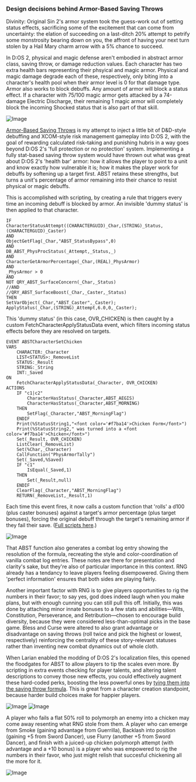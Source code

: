 ### Design decisions behind Armor-Based Saving Throws

Divinity: Original Sin 2's armor system took the guess-work out of setting status effects, sacrificing some of the excitement that can come from uncertainty: the elation of succeeding on a last-ditch 20% attempt to petrify some monstrosity bearing down on you, the affront of having your next turn stolen by a Hail Mary charm arrow with a 5% chance to succeed.

In D:OS 2, physical and magic defense aren't embodied in abstract armor class, saving throw, or damage reduction values. Each character has two extra health bars representing their phsyical and magic armor. Physical and magic damage degrade each of these, respectively, only biting into a character's health pool when their armor level is 0 for that damage type. Armor also works to block debuffs. Any amount of armor will block a status effect. If a character with 75/100 magic armor gets attacked by a 74-damage Electric Discharge, their remaining 1 magic armor will completely block the incoming Shocked status that is also part of that skill.

![Image](https://i.imgur.com/9YKeMwi.jpg)

[Armor-Based Saving Throws](https://steamcommunity.com/sharedfiles/filedetails/?id=1505329732) is my attempt to inject a little bit of D&D-style debuffing and XCOM-style risk management gameplay into D:OS 2, with the goal of rewarding calculated risk-taking and punishing hubris in a way goes beyond D:OS 2's 'full protection or no protection' system. Implementing a fully stat-based saving throw system would have thrown out what was great about D:OS 2's 'health bar' armor: how it allows the player to point to a unit and know exactly how vulnerable it is; how it makes the player work for debuffs by softening up a target first. ABST retains these strengths, but turns a unit's percentage of armor remaining into their chance to resist physical or magic debuffs.

This is accomplished with scripting, by creating a rule that triggers every time an incoming debuff is blocked by armor. An invisible 'dummy status' is then applied to that character.

```
IF
CharacterStatusAttempt((CHARACTERGUID)_Char,(STRING)_Status,(CHARACTERGUID)_Caster)
AND
ObjectGetFlag(_Char,"ABST_StatusBypass",0)
AND
DB_ABST_PhysProcStatus(_Attempt,_Status,_)
AND
CharacterGetArmorPercentage(_Char,(REAL)_PhysArmor)
AND
_PhysArmor > 0
AND
NOT QRY_ABST_SurfaceConcern(_Char,_Status)
//AND
//QRY_ABST_SurfaceBoost(_Char,_Caster,_Status)
THEN
SetVarObject(_Char,"ABST_Caster",_Caster);
ApplyStatus(_Char,(STRING)_Attempt,6.0,0,_Caster);
```

This 'dummy status' (in this case, OVR_CHICKEN) is then caught by a custom FetchCharacterApplyStatusData event, which filters incoming status effects before they are resolved on targets. 

```
EVENT ABSTCharacterSetChicken
VARS
	CHARACTER:_Character
	LIST<STATUS>:_RemoveList
	STATUS:_Result
	STRING:_String
	INT:_Saved
ON
	FetchCharacterApplyStatusData(_Character, OVR_CHICKEN)
ACTIONS
	IF "c1|c2"
		CharacterHasStatus(_Character,ABST_AEGIS)
		CharacterHasStatus(_Character,ABST_MORNING)
	THEN
		SetFlag(_Character,"ABST_MorningFlag")
	ENDIF
	Print(%StatusString1,"<font color='#f7ba14'>Chicken Form</font>")
	Print(%StatusString2," was turned into a <font color='#f7ba14'>Chicken</font>")		
	Set(_Result, OVR_CHICKEN)
	ListClear(_RemoveList)
	Set(%Char,_Character)
	CallFunction("PhysArmorTally")
	Set(_Saved,%Saved)
	IF "c1"
		IsEqual(_Saved,1)
	THEN
		Set(_Result,null)
	ENDIF
	ClearFlag(_Character,"ABST_MorningFlag")
	RETURN(_RemoveList,_Result,1)
  ```
  
Each time this event fires, it now calls a custom function that 'rolls' a d100 (plus caster bonuses) against a target's armor percentage (plus target bonuses), forcing the original debuff through the target's remaining armor if they fail their save. ([Full scripts here](https://github.com/spncrptrsn/spncrptrsn.github.io/tree/master/abst_scripts).)

![Image](https://i.imgur.com/LREhPza.jpg)

That ABST function also generates a combat log entry showing the resolution of the formula, recreating the style and color-coordination of vanilla combat log entries. These notes are there for presentation and clarity's sake, but they're also of particular importance in this context. RNG already has a tendancy to leave players feeling disempowered. Giving them 'perfect information' ensures that both sides are playing fairly.

Another important factor with RNG is to give players opportunities to rig the numbers in their favor; to say yes, god does indeed laugh when you make plans, but with enough cunning you can still pull this off. Initially, this was done by attaching minor innate bonuses to a few stats and abilities—Wits, Constitution, Perseverance, and Retribution—chosen to encourage build diversity, because they were considered less-than-optimal picks in the base game. Bless and Curse were altered to also grant advantage or disadvantage on saving throws (roll twice and pick the highest or lowest, respectively) reinforcing the centrality of these story-relevant statuses rather than inventing new combat dynamics out of whole cloth.

When Larian enabled the modding of D:OS 2's localization files, this opened the floodgates for ABST to allow players to tip the scales even more. By scripting in extra events checking for player talents, and altering talent descriptions to convey those new effects, you could effectively augment these hard-coded perks, boosting the less powerful ones by [tying them into the saving throw formula](https://steamcommunity.com/workshop/filedetails/discussion/1505329732/2590022385656340131/). This is great from a character creation standpoint, because harder build choices make for happier players.

![Image](https://i.imgur.com/0UVQHHi.jpg)
![Image](https://i.imgur.com/xn2iCVZ.jpg)

A player who fails a flat 50% roll to polymorph an enemy into a chicken may come away resenting what RNG stole from them. A player who can emerge from Smoke (gaining advantage from Guerrilla), Backlash into position (gaining +5 from Sword Dancer), use Flurry (another +5 from Sword Dancer), and finish with a juiced-up chicken polymorph attempt (with advantage and a +10 bonus) is a player who was empowered to rig the numbers in their favor, who just might relish that succesful chickening all the more for it.

![Image](https://i.imgur.com/5u0llvb.jpg)
